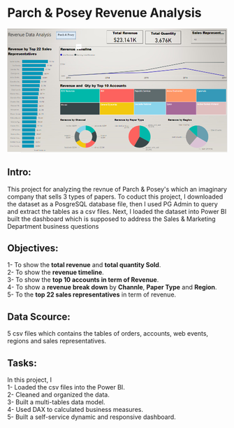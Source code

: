 # Parch & Posey Revenue Analysis

![](Images/Parch&PoseyDashboard.PNG)
## Intro:
This project for analyzing the revnue of Parch & Posey's which an imaginary company that sells 3 types of papers. To coduct this project, I downloaded the dataset as a PosgreSQL database file, then I used PG Admin to query and extract the tables as a csv files. Next, I loaded the dataset into Power BI built the dashboard which is supposed to address the Sales & Marketing Department business questions

## Objectives:
1- To show the __total revenue__ and __total quantity Sold__.\
2- To show the __revenue timeline__.\
3- To show the __top 10 accounts in term of Revenue__.\
4- To show a __revenue break down__ by __Channle__, __Paper Type__ and __Region__.\
5- To the __top 22 sales representatives__ in term of revenue.


## Data Scource:
5 csv files which contains the tables of orders, accounts, web events, regions and sales representatives.


## Tasks:
In this project, I \
1- Loaded the csv files into the Power BI.\
2- Cleaned and organized the data.\
3- Built a multi-tables data model.\
4- Used DAX to calculated business measures.\
5- Built a self-service dynamic and responsive dashboard.
